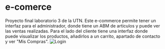 # e-comerce
Proyecto final laboratorio 3 de la UTN.
Este e-commerce permite tener un interfaz para el administrador, donde tiene un ABM de articulos y puede ver las ventas realizadas. Para el lado del cliente tiene una interfaz donde puede visualizar los productos, añadirlos a un carrito, apartado de contacto y ver "Mis Compras".
![Login]([images/mi_imagen.png](https://github.com/CesareMaximo/ecommerce/blob/main/Screenshot_1.png))

